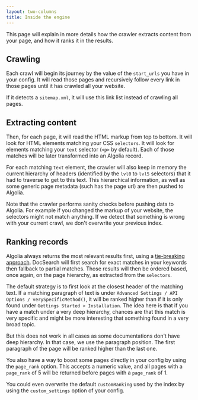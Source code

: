 ```yaml
---
layout: two-columns
title: Inside the engine
---
```


This page will explain in more details how the crawler extracts content from
your page, and how it ranks it in the results.

## Crawling

Each crawl will begin its journey by the value of the `start_urls` you have in
your config. It will read those pages and recursively follow every link in those
pages until it has crawled all your website.

If it detects a `sitemap.xml`, it will use this link list instead of crawling
all pages.

## Extracting content

Then, for each page, it will read the HTML markup from top to bottom. It will
look for HTML elements matching your CSS `selectors`. It will look for elements
matching your `text` selector (`<p>` by default). Each of those matches will be
later transformed into an Algolia record.

For each matching `text` element, the crawler will also keep in memory the
current hierarchy of headers (identified by the `lvl0` to `lvl5` selectors) that
it had to traverse to get to this text. This hierarchical information, as well
as some generic page metadata (such has the page url) are then pushed to
Algolia.

Note that the crawler performs sanity checks before pushing data to Algolia. For
example if you changed the markup of your website, the selectors might not match
anything. If we detect that something is wrong with your current crawl, we don't
overwrite your previous index.

## Ranking records

Algolia always returns the most relevant results first, using a [tie-breaking
approach][1]. DocSearch will first search for exact matches in your keywords
then fallback to partial matches. Those results will then be ordered based, once
again, on the page hierarchy, as extracted from the `selectors`.

The default strategy is to first look at the closest header of the matching
text. If a matching paragraph of text is under `Advanced Settings / API Options
/ verySpecificMethod()`, it will be ranked higher than if it is only found under
`Gettings Started > Installation`. The idea here is that if you have a match
under a very deep hierarchy, chances are that this match is very specific and
might be more interesting that something found in a very broad topic.

But this does not work in all cases as some documentations don't have deep
hierarchy. In that case, we use the paragraph position. The first paragraph of
the page will be ranked higher than the last one.

You also have a way to boost some pages directly in your config by using the
`page_rank` option. This accepts a numeric value, and all pages with
a `page_rank` of 5 will be returned before pages with a `page_rank` of 1.

You could even overwrite the default `customRanking` used by the index by using
the `custom_settings` option of your config.

[1]: https://www.algolia.com/doc/guides/ranking/ranking-formula/#tie-breaking-approach
